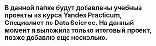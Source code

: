 ## В данной папке будут добавлены учебные проекты из курса Yandex Practicum, Специалист по Data Science. На данный момент я выложила только итоговый проект, позже добавлю еще несколько.
